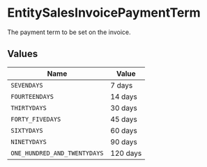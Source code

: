 # EntitySalesInvoicePaymentTerm

The payment term to be set on the invoice.


## Values

| Name                         | Value                        |
| ---------------------------- | ---------------------------- |
| `SEVENDAYS`                  | 7 days                       |
| `FOURTEENDAYS`               | 14 days                      |
| `THIRTYDAYS`                 | 30 days                      |
| `FORTY_FIVEDAYS`             | 45 days                      |
| `SIXTYDAYS`                  | 60 days                      |
| `NINETYDAYS`                 | 90 days                      |
| `ONE_HUNDRED_AND_TWENTYDAYS` | 120 days                     |